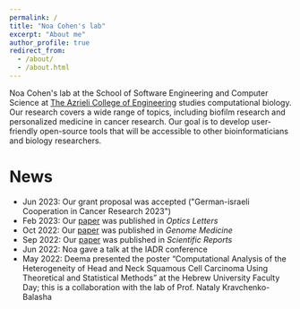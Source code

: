 ```yaml
---
permalink: /
title: "Noa Cohen's lab"
excerpt: "About me"
author_profile: true
redirect_from: 
  - /about/
  - /about.html
---
```


Noa Cohen's lab at the School of Software Engineering and Computer Science at [The Azrieli College of Engineering](https://www.jce.ac.il/) studies computational biology. Our research covers 
a wide range of topics, including biofilm research and personalized medicine in cancer research. Our goal is to develop user-friendly open-source tools that will be accessible to other bioinformaticians and biology researchers. 


News
====
* Jun 2023: Our grant proposal was accepted ("German-israeli Cooperation in Cancer Research 2023")
* Feb 2023: Our [paper](https://opg.optica.org/ol/abstract.cfm?uri=ol-48-5-1116) was published in _Optics Letters_
* Oct 2022: Our [paper](https://genomemedicine.biomedcentral.com/articles/10.1186/s13073-022-01121-y) was published in _Genome Medicine_
* Sep 2022: Our [paper](https://www.nature.com/articles/s41598-022-20275-8) was published in _Scientific Reports_
* Jun 2022: Noa gave a talk at the IADR conference
* May 2022: Deema presented the poster “Computational Analysis of the Heterogeneity of Head and Neck Squamous Cell Carcinoma Using Theoretical and Statistical Methods” at the Hebrew University Faculty Day; this is a collaboration with the lab of Prof. Nataly Kravchenko-Balasha
